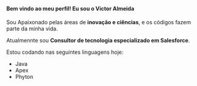 #### Bem vindo ao meu perfil! Eu sou o Victor Almeida <h4>

Sou Apaixonado pelas áreas de **inovação e ciências**, e os códigos fazem parte da minha vida.

Atualmennte sou **Consultor de tecnologia especializado em Salesforce**. 

Estou codando nas seguintes linguagens hoje:
 * Java
 * Apex
 * Phyton
